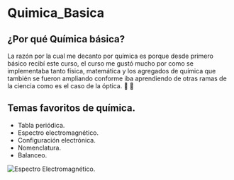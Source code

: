# Quimica_Basica
## ¿Por qué Química básica?
La razón por la cual me decanto por química es porque desde primero básico recibí este curso, el curso me gustó mucho por como se implementaba tanto física, matemática y los agregados de química que también se fueron ampliando conforme iba aprendiendo de otras ramas de la ciencia como es el caso de la óptica. :test_tube: :telescope:

## Temas favoritos de química.

- Tabla periódica.
- Espectro electromagnético.
- Configuración electrónica.
- Nomenclatura.
- Balanceo.

![Espectro Electromagnético.](https://cdn.kastatic.org/ka-perseus-images/01f944ab4471010d09766560f4d1c6da4846d97d.png)